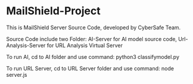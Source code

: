 # MailShield-Project
This is MailShield Server Source Code, developed by CyberSafe Team.

Source Code include two Folder: AI-Server for AI model source code, Url-Analysis-Server for URL Analysis Virtual Server

To run AI, cd to AI folder and use command: python3 classifymodel.py

To run URL Server, cd to URL Server folder and use command: node server.js
